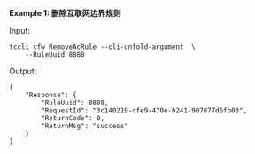 **Example 1: 删除互联网边界规则**



Input: 

```
tccli cfw RemoveAcRule --cli-unfold-argument  \
    --RuleUuid 8888
```

Output: 
```
{
    "Response": {
        "RuleUuid": 8888,
        "RequestId": "3c140219-cfe9-470e-b241-907877d6fb03",
        "ReturnCode": 0,
        "ReturnMsg": "success"
    }
}
```

